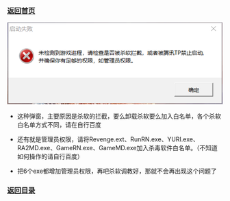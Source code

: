 ### [返回首页](./Home)


![](./jiaocheng1.png)

- 这种弹窗，主要原因是杀软的拦截，要么卸载杀软要么加入白名单，各个杀软白名单方式不同，请在自行百度

- 还有就是管理员权限，请将Revenge.ext、RunRN.exe、YURI.exe、RA2MD.exe、GameRN.exe、GameMD.exe加入杀毒软件白名单。（不知道如何操作的请自行百度）

- 把6个exe都增加管理员权限，再吧杀软调教好，那就不会再出现这个问题了






### [返回目录](./常见问题指南)

